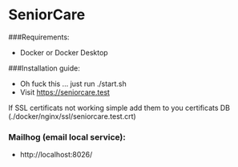 # SeniorCare

###Requirements:
- Docker or Docker Desktop

###Installation guide:
- Oh fuck this ... just run ./start.sh
- Visit https://seniorcare.test

If SSL certificats not working simple add them to you certificats DB (./docker/nginx/ssl/seniorcare.test.crt)

### Mailhog (email local service):
- http://localhost:8026/
